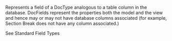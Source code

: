 Represents a field of a DocType analogous to a table column in the database. DocFields represent the properties both the model and the view and hence may or may not have database columns associated (for example, Section Break does not have any column associated.)

See Standard Field Types
